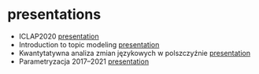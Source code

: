 # presentations



* ICLAP2020 [presentation](https://computationalstylistics.github.io/presentations/ICLAP2020/)
* Introduction to topic modeling [presentation](https://computationalstylistics.github.io/presentations/topic_modeling_intro/)
* Kwantytatywna analiza zmian językowych w polszczyźnie [presentation](https://computationalstylistics.github.io/presentations/diachronia_piotrowski_sredniopolski/)
* Parametryzacja 2017–2021 [presentation](https://computationalstylistics.github.io/presentations/parametryzacja/)
